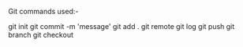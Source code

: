 Git commands used:-

git init
git commit -m 'message'
git add .
git remote
git log
git push
git branch
git checkout 

